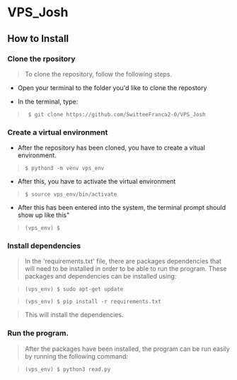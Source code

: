 # VPS_Josh
 
## How to Install

### Clone the rpository 

> To clone the repository, follow the following steps.

- Open your terminal to the folder you'd like to clone the repostory

- In the terminal, type:
> ` $ git clone https://github.com/SwitteeFranca2-0/VPS_Josh`


### Create a virtual environment

- After the repository has been cloned, you have to create a vitual environment.

> `$ python3 -m venv vps_env`

- After this, you have to activate the virtual environment

>  `$ source vps_env/bin/activate`

- After this has been entered into the system, the terminal prompt should show up like this"

> `(vps_env) $ `

### Install dependencies

> In the 'requirements.txt' file, there are packages dependencies that will need to be installed in order to be able to run the program. These packages and dependencies can be installed using:

> `(vps_env) $ sudo apt-get update`

> `(vps_env) $ pip install -r requirements.txt`

>  This will install the dependencies. 

### Run the program.

> After the packages have been installed, the program can be run easily by running the following command:

> `(vps_env) $ python3 read.py` 



